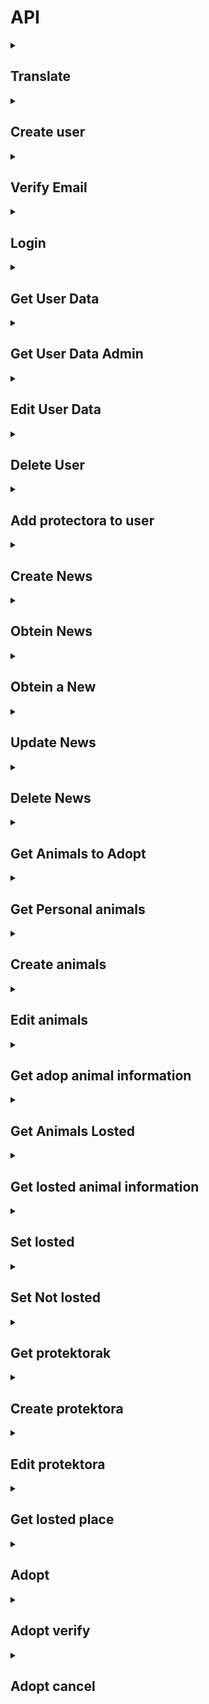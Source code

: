# API
<details>
<summary> <h2> Translate </h2> </summary>

Link: 
```
https://bastbackend.ddns.net/api/translations/keys
```
Header:
```
Content-Type:application/json
```
Body:
```
{
  "keys":[
    "title0",
    "descripcion0"
  ]
}
```
Response:
```
{
  "translations": {
    "descripcion0": {
      "es": "Seguro que sospechabas algo, pero la nariz de tu compa\u00f1ero peludo no solo es un detector infalible de chuches...",
      "eu": "Zerbait susmatzen zenuen, baina zure lagun iletsuaren sudurra ez da soilik goxokiak aurkitzeko detektagailu hutsa..."
    },
    "title0": {
      "es": "La nariz de tu perro es \u00fanica",
      "eu": "Zure txakurraren sudurra bakarra da"
    }
  }
}
```
Response Error:
```
{
  "message": "No translations found for the given keys"
}  
```
</details>

<details>
<summary> <h2> Create user </h2> </summary>
  
Link: 
```
https://bastbackend.ddns.net/api/register
```
Header:
```
Content-Type:application/json
```
Body:
```
{
    "DNI": "123987",
    "name": "Guts",
    "secondName": "Alcon",
    "email": "guts@example.com",
    "password": "123maite",
    "password_confirmation": "123maite",
    "year": "2005-01-10",
    "img": img->Object
}

```
Response:
```
{
  "message": "Usuario creado exitosamente",
  "user": {
    "DNI": "1239878",
    "name": "Casca",
    "secondName": "Alcon",
    "email": "Casca@example.com",
    "year": "2010-10-10T00:00:00.000000Z",
    "id": 3,
    "img": "www.bastbackend.ddns.net/public/storage/profile.jpg"
  }
}
```
Response Error:
```
{
  "message": "Datos incorrectos o incompletos.",
  "errors": {
    "DNI": [
      "The d n i has already been taken."
    ],
    "email": [
      "The email has already been taken."
    ]
  }
}
```
</details>

<details>
<summary> <h2> Verify Email </h2> </summary>
Emaila Verifikatzeko erabiltzen da
Link: 
```
https://bastbackend.ddns.net/api/verity-email/34298df983hfdkd
```
Header:
```
Content-Type:application/json
```


Response:
```
{
  "msg":"Email Verificado"
}
```
Response Error:
```
{
  "message": "Datos incorrectos o incompletos.",
}
```

</details>




<details>
<summary> <h2> Login </h2> </summary>
  
Link: 
```
https://bastbackend.ddns.net/api/login
```
Header:
```
Content-Type:application/json
```
Body:
```
{
  "email": "guts@example.com",
  "password": "123maite"
}
```
Response:
```
{
  "user": {
    "DNI": "12345678R",
    "name": "Manex",
    "secondName": "Aranzadi Ega\u00f1a",
    "email": "manex@zubiri.com",
    "year": "2005-01-10T00:00:00.000000Z",
    "rola": "erabiltzaile",
    "idProtektora": null,
    "img":"img": "www.bastbackend.ddns.net/public/storage/profile.jpg"
  }
  "token": "16|kFjHTrpajMNzVl3mFdxyolREya60S9Jr766ip9y0d582b690"
}
```
Response Error:
```
{
  "error": "Las credenciales proporcionadas son incorrectas."
}
```
</details>

<details>
    
<summary> <h2> Get User Data </h2> </summary>
Link: 
 
```
https://bastbackend.ddns.net/api/user-data
```
Header:
```
Content-Type:application/json
Authorization:Bearer 41|FsqTSzQTGSKTy9UB6FhbTi8NjdeYSHE65Nd3hS0505a2bb25
```
Response:
```
{
    "user": {
        "id": 1,
        "DNI": "123456789A",
        "name": "Juan",
        "secondName": "Pérez",
        "email": "juan.perez@ejemplo.com",
        "year": "1990-05-20",
        "img": "http://urlimagen.com/imagen.jpg"
    },
    "animals": [
        {
            "id": 1,
            "name": "Fido",
            "type": "txakurra",
            "animalType": "Perro",
            "img": "http://urlimagen.com/fido.jpg",
            "bakuna": true,
            "gender": "Macho",
            "descripcion": "Perro muy amigable",
            "year": "2020",
            "losted": false,
            "noiztik": "2023-01-01",
            "userID": 1
        },
        {
            "id": 2,
            "name": "Mimi",
            "type": "katua",
            "animalType": "Gato",
            "img": "http://urlimagen.com/mimi.jpg",
            "bakuna": true,
            "gender": "Hembra",
            "descripcion": "Gato tranquilo",
            "year": "2019",
            "losted": false,
            "noiztik": "2022-12-01",
            "userID": 1
        }
    ]
}

```
Response Error:
```
{
        "error": "Usuario no autenticado"
}
```
</details>


<details>
<summary> <h2> Get User Data Admin</h2> </summary>
Lortzen dira erabiltzaile guztien datuak
Link: 
 
```
https://bastbackend.ddns.net/api/get-all-user
```
Header:
```
Content-Type:application/json
Authorization:Bearer 41|FsqTSzQTGSKTy9UB6FhbTi8NjdeYSHE65Nd3hS0505a2bb25
```
Response:
```
{
    "user": {
        "id": 1,
        "DNI": "123456789A",
        "name": "Juan",
        "secondName": "Pérez",
        "email": "juan.perez@ejemplo.com",
        "year": "1990-05-20",
        "img": "http://urlimagen.com/imagen.jpg"
    },
    "animals": [
        {
            "id": 1,
            "name": "Fido",
            "type": "txakurra",
            "animalType": "Perro",
            "img": "http://urlimagen.com/fido.jpg",
            "bakuna": true,
            "gender": "Macho",
            "descripcion": "Perro muy amigable",
            "year": "2020",
            "losted": false,
            "noiztik": "2023-01-01",
            "userID": 1
        },
        {
            "id": 2,
            "name": "Mimi",
            "type": "katua",
            "animalType": "Gato",
            "img": "http://urlimagen.com/mimi.jpg",
            "bakuna": true,
            "gender": "Hembra",
            "descripcion": "Gato tranquilo",
            "year": "2019",
            "losted": false,
            "noiztik": "2022-12-01",
            "userID": 1
        }
    ]
}

```
Response Error:
```
{
        "error": "Usuario no autenticado"
}
```
</details>

<details>
    
<summary> <h2> Edit User Data </h2> </summary>
<p> **Put** bitartez egin behar da</p>
Link: 
 
```
https://bastbackend.ddns.net/api/user-data-edit
```
Header:
```
Content-Type:application/json
Authorization:Bearer 41|FsqTSzQTGSKTy9UB6FhbTi8NjdeYSHE65Nd3hS0505a2bb25
```
Body:
```
{
    "DNI": "123456789B",
    "name": "Juan",
    "secondName": "García",
    "email": "juan.garcia@ejemplo.com",
    "password": "nuevaContraseña123",
    "year": "1991-06-15",
    "img": img->Object
}
```
Response:
```
{
    "message": "Usuario actualizado exitosamente",
    "user": {
        "id": 1,
        "DNI": "123456789B",
        "name": "Juan",
        "secondName": "García",
        "email": "juan.garcia@ejemplo.com",
        "year": "1991-06-15",
        "img": "http://urlimagen.com/nueva-imagen.jpg"
    }
}


```
Response Error:
```
{
    "message": "Datos incorrectos o incompletos.",
    "errors": {
        "email": ["El correo electrónico ya está en uso."]
    }
}
{
    "message": "Ocurrió un error al actualizar los datos del usuario.",
    "error": "Error en la base de datos"
}

```
</details>

<details>

<summary> <h2> Delete User </h2> </summary>
<p> **Delete** bitartez egin behar da</p>
Link: 
 
```
https://bastbackend.ddns.net/api/user-delete
```
Header:
```
Content-Type:application/json
Authorization:Bearer 41|FsqTSzQTGSKTy9UB6FhbTi8NjdeYSHE65Nd3hS0505a2bb25
```
Body:
```

```
Response:
```
{
    "message": "Usuario borrato exitosamente",
}
```
Response Error:
```
{
    "error": "Usuario no autenticado"
}

```
</details>

<details>
    
<summary> <h2> Add protectora to user </h2> </summary>
<p> **Put** bitartez egin behar da</p>
Link: 
 
```
https://bastbackend.ddns.net/api/user-add-protectora
```
Header:
```
Content-Type:application/json
Authorization:Bearer 41|FsqTSzQTGSKTy9UB6FhbTi8NjdeYSHE65Nd3hS0505a2bb25
```
Body:
```
{
    "email": "usuario@example.com"
}
```
Response:
```
{
    "message": "Protector asignado exitosamente al usuario.",
    "user": {
        "id": 2,
        "email": "usuario@example.com",
        "idProtektora": 1,  // idProtektora asignado al usuario
        "created_at": "2025-01-10T12:34:56.000000Z",
        "updated_at": "2025-01-10T12:34:56.000000Z"
    }
}
```
Response Error:
```
{
    "message": "El email no existe."
}
{
    "message": "El usuario ya tiene asignada una protectora."
}
{
    "error": "El usuario no tiene asignada una protectora."
}
{
    "message": "Ocurrió un error al asignar la protectora al usuario.",
    "error": "Mensaje de error específico"
}

```
</details>

<details>
<summary> <h2> Create News </h2> </summary>
  
Link: 
```
https://bastbackend.ddns.net/api/news
```
Header:
```
Content-Type:application/json
Authorization:Bearer 2|iUwrUrIzOilpvkowMLL8eLo08oPoTjrkwRdkOdMRf38052b7
```
Body:
```
{
  "titleES": "Título en Español",
  "titleEU": "Titulua euskaraz",
  "textES": "Este es el texto de la noticia en Español",
  "textEU": "Hau da euskarazko albistearen testua",
  "img": img->object
}
```
Response:
```
{
  "message": "Noticia creada con \u00e9xito",
  "news": {
    "protektora": 1,
    "updated_at": "2024-12-12T10:13:59.000000Z",
    "created_at": "2024-12-12T10:13:59.000000Z",
    "id": 5,
    "title": "title5",
    "text": "news5",
  "img": https://images.squarespace-cdn.com/content/v1/607f89e638219e13eee71b1e/1684821560422-SD5V37BAG28BURTLIXUQ/michael-sum-LEpfefQf4rU-unsplash.jpg
  }
}
```
Response Error:
```
{
  "error": "Las credenciales proporcionadas son incorrectas."
}
```
</details>

<details>
<summary> <h2> Obtein News </h2> </summary>
<p> **Get** bitartez egin behar da</p>
Link: 
<p>Protektora_id is optional</p>
    
```
https://bastbackend.ddns.net/api/latest-news?count=5&offset=10&protektora_id=1
```
Header:
```
Content-Type:application/json
```
Response:
```
[
  {
    "id": 6,
    "text": "news6",
    "protektora": 1,
    "created_at": "2024-12-12T10:14:34.000000Z",
    "updated_at": "2024-12-12T10:14:34.000000Z",
    "title": "title6",
    "img": "url"
  },
  {
    "id": 5,
    "text": "news5",
    "protektora": 1,
    "created_at": "2024-12-12T10:13:59.000000Z",
    "updated_at": "2024-12-12T10:13:59.000000Z",
    "title": "title5",
    "img": "url"
  }
]
```
Response Error:
```
{
  "error": "Las credenciales proporcionadas son incorrectas."
}
```
</details>

<details>
<summary> <h2> Obtein a New </h2> </summary>
<p> **Get** bitartez egin behar da</p>
Link: 
<p>Protektora_id is optional</p>
    
```
https://bastbackend.ddns.net/api/new-obtein/45
```
Header:
```
Content-Type:application/json
```
Response:
```
{
  "id": 45,
  "created_at": "2024-12-18T07:54:13.000000Z",
  "updated_at": "2024-12-18T07:54:13.000000Z",
  "img": "https:\/\/encrypted-tbn0.gstatic.com\/images?q=tbn:ANd9GcSO7bOfBsmhU_djVmxnh_aWU0oUSOYLY4RASg&s",
  "text_translations": [
    {
      "keyValue": "news45",
      "language": "es",
      "value": "La adopci\u00f3n de perros ha ganado popularidad en los \u00faltimos a\u00f1os, con un creciente n\u00famero de personas que eligen adoptar en lugar de comprar mascotas. Este cambio en la mentalidad "
    },
    {
      "keyValue": "news45",
      "language": "eu",
      "value": "Zakurren adopzioak ospea irabazi du azken urteetan, gero eta gehiago dira animaliak erostea baino adoptatzea aukeratzen duten pertsonak. Mentalitate honetan egon den aldaketa honek abandonatutako animalien kopurua"
    }
  ],
  "title_translations": [
    {
      "keyValue": "title45",
      "language": "es",
      "value": "Adopci\u00f3n de perros en lugar de compra: un cambio en la mentalidad"
    },
    {
      "keyValue": "title45",
      "language": "eu",
      "value": "Zakurren adopzioa erosketaren ordez: mentalitatean aldaketa bat"
    }
  ]
}
```
Response Error:
```
{
    "error": "Noticia no encontrada"
}

```
</details>

<details>
    
<summary> <h2> Update News </h2> </summary>
<p> **Put** bitartez egin behar da</p>
Link: 
 
```
https://bastbackend.ddns.net/api/news/50
```
Header:
```
Content-Type:application/json
Authorization:Bearer 41|FsqTSzQTGSKTy9UB6FhbTi8NjdeYSHE65Nd3hS0505a2bb25
```
Body:
```
{
   "titleES": "Nuevo título en español",
   "titleEU": "Berriaren izenburua euskaraz",
   "textES": "Texto de la noticia en español.",
   "textEU": "Albistearen testua euskaraz111.",
   "img": img->object
 }
```
Response:
```
{
  "message": "Noticia actualizada con \u00e9xito",
  "news": {
    "id": 50,
    "text": "news50",
    "protektora": 1,
    "created_at": "2025-01-07T12:05:45.000000Z",
    "updated_at": "2025-01-07T12:45:04.000000Z",
    "title": "title50",
    "img": "https:\/\/ejemplo.com\/imagen.jpg"
  }
}
```
Response Error:
```
{
  "error": "Las credenciales proporcionadas son incorrectas."
}
```
</details>

<details>
    
<summary> <h2> Delete News </h2> </summary>
<p> **delete** bitartez egin behar da</p>
Link: 
 
```
https://bastbackend.ddns.net/api/news/50
```
Header:
```
Content-Type:application/json
Authorization:Bearer 41|FsqTSzQTGSKTy9UB6FhbTi8NjdeYSHE65Nd3hS0505a2bb25
```
Response:
```
{
  "msg":"New Deleted"
}
```
Response Error:
```
{
  "error": "Las credenciales proporcionadas son incorrectas."
}
```
</details>


<details>
    
<summary> <h2> Get Animals to Adopt </h2> </summary>
<p> **Get** bitartez egin behar da</p>
Link: 
 
```
https://bastbackend.ddns.net/api/animals-adopt?limit=5&offset=0&protektora_id=123&type=txakurra
```
Header:
```
Content-Type:application/json
```
Response:
```
[
    {
        "id": 1,
        "name": "Fido",
        "etxekoAnimalia": true,
        "type": "txakurra",
        "animalType": "Dog",
        "img": null,
        "bakuna": 1,
        "gender": 1,
        "descripcion": "Friendly dog",
        "year": "2020-05-01 00:00:00",
        "losted": 0,
        "noiztik": "2025-01-01 00:00:00",
        "userID": 2,
        "protektora_id": 123
    },
    {
        "id": 2,
        "name": "Luna",
        "etxekoAnimalia": true,
        "type": "katua",
        "animalType": "Cat",
        "img": null,
        "bakuna": 1,
        "gender": 0,
        "descripcion": "Playful cat",
        "year": "2021-03-15 00:00:00",
        "losted": 0,
        "noiztik": "2025-01-01 00:00:00",
        "userID": 3,
        "protektora_id": 123
    }
]

```
Response Error:
```
{
    "message": "No animals found for the given criteria"
}
```
</details>

<details>
    
<summary> <h2> Get Personal animals </h2> </summary>
<p> **Get** bitartez egin behar da</p>
Link: 
 
```
https://bastbackend.ddns.net/api/animals-personal?limit=5&offset=0&protektora_id=123&type=txakurra
```
Header:
```
Content-Type:application/json
Authorization:Bearer 41|FsqTSzQTGSKTy9UB6FhbTi8NjdeYSHE65Nd3hS0505a2bb25
```
Response:
```
[
    {
        "id": 1,
        "name": "Fido",
        "etxekoAnimalia": true,
        "type": "txakurra",
        "animalType": "Dog",
        "img": null,
        "bakuna": 1,
        "gender": 1,
        "descripcion": "Friendly dog",
        "year": "2020-05-01 00:00:00",
        "losted": 0,
        "noiztik": "2025-01-01 00:00:00",
        "userID": 2,
        "protektora_id": 123
    },
    {
        "id": 2,
        "name": "Luna",
        "etxekoAnimalia": true,
        "type": "katua",
        "animalType": "Cat",
        "img": null,
        "bakuna": 1,
        "gender": 0,
        "descripcion": "Playful cat",
        "year": "2021-03-15 00:00:00",
        "losted": 0,
        "noiztik": "2025-01-01 00:00:00",
        "userID": 3,
        "protektora_id": 123
    }
]

```
Response Error:
```
{
    "message": "No animals found for the given criteria"
}
```
</details>


<details>
    
<summary> <h2> Create animals </h2> </summary>
<p> **Post** bitartez egin behar da</p>
Link: 
 
```
https://bastbackend.ddns.net/api/animals-create
```
Header:
```
Content-Type:application/json
Authorization:Bearer 41|FsqTSzQTGSKTy9UB6FhbTi8NjdeYSHE65Nd3hS0505a2bb25
```
Body:
```
{
    "id": 1,
    "name": "Fido",
    "etxekoAnimalia": true,
    "type": "txakurra",
    "animalType": "Pastor Alemán",
    "img": img->object,
    "bakuna": 1,
    "gender": 1,
    "descripcion": "Perro amigable y enérgico",
    "year": "2020-01-01",
    "losted": null,
    "noiztik": null,
    "userID": 5,
    "created_at": "2025-01-08 00:00:00",
    "updated_at": "2025-01-08 00:00:00"
}
```
Response:
```
Código 201: creado correctamente
```
Response Error:
```
{
        "error": "Usuario no autenticado"
}
```
</details>



<details>
    
<summary> <h2> Edit animals </h2> </summary>
<p> **Post** bitartez egin behar da</p>
Link: 
 
```
https://bastbackend.ddns.net/api/animals-edit
```
Header:
```
Content-Type:application/json
Authorization:Bearer 41|FsqTSzQTGSKTy9UB6FhbTi8NjdeYSHE65Nd3hS0505a2bb25
```
Body:
```
{
  "id": 1,
  "name": "Max",
  "etxekoAnimalia": true,
  "type": "txakurra",
  "animalType": "Pastor Alemán",
  "img": img->object,
  "bakuna": 2,
  "gender": 1,
  "descripcion": "Animal amigable y activo.",
  "year": "2020-05-10"
}

```
Response:
```
{
  "id": 1,
  "name": "Max",
  "etxekoAnimalia": true,
  "type": "txakurra",
  "animalType": "Pastor Alemán",
  "img": "http://urlimagen.com/nueva-imagen.jpg",
  "bakuna": 2,
  "gender": 1,
  "descripcion": "Animal amigable y activo.",
  "year": "2020-05-10",
  "losted": null,
  "noiztik": null,
  "userID": 2,
  "protektora_id": 5
}

```
Response Error:
```
{
  "error": "Animal no encontrado"
}
{
  "error": "Usuario no autenticado"
}
{
  "error": "No tienes permisos para editar este animal"
}
{
  "message": "Datos incorrectos o incompletos.",
  "errors": {
    "name": ["El campo name es obligatorio."],
    "bakuna": ["El campo bakuna debe ser un número entero mayor o igual a 0."]
  }
}

```
</details>


<details>
    
<summary> <h2> Get adop animal information</h2> </summary>
<p> **Get** bitartez egin behar da</p>
Link: 
 
```
https://bastbackend.ddns.net/api/animal-adopt/33
```
Header:
```
Content-Type:application/json
```
Response:
```
{
  "id": 1,
  "name": "Max",
  "etxekoAnimalia": true,
  "type": "txakurra",
  "animalType": "Pastor Alemán",
  "img": "http://urlimagen.com/nueva-imagen.jpg",
  "bakuna": 2,
  "gender": 1,
  "descripcion": "Animal amigable y activo.",
  "year": "2020-05-10",
  "losted": null,
  "noiztik": null,
  "userID": 2,
  "protektora_id": 5
}

```
Response Error:
```
{
  "error": "Animal no encontrado"
}
{
  "message": "Datos incorrectos o incompletos.",
  "errors": {
    "name": ["El campo name es obligatorio."],
    "bakuna": ["El campo bakuna debe ser un número entero mayor o igual a 0."]
  }
}

```
</details>





<details>
    
<summary> <h2> Get Animals Losted </h2> </summary>
<p> **Get** bitartez egin behar da</p>
Link: 
 
```
https://bastbackend.ddns.net/api/animals-losted?limit=5&offset=0&protektora_id=123&type=txakurra&herria=Donostia&lurraldea=Guipuzkoa
```
Header:
```
Content-Type:application/json
```
Response:
```
[
    {
        "id": 1,
        "name": "Fido",
        "etxekoAnimalia": true,
        "type": "txakurra",
        "animalType": "Dog",
        "img": null,
        "bakuna": 1,
        "gender": 1,
        "descripcion": "Friendly dog",
        "year": "2020-05-01 00:00:00",
        "losted": 0,
        "noiztik": "2025-01-01 00:00:00",
        "userID": 2,
        "protektora_id": 123,
        "losted":3
    },
    {
        "id": 2,
        "name": "Luna",
        "etxekoAnimalia": true,
        "type": "katua",
        "animalType": "Cat",
        "img": null,
        "bakuna": 1,
        "gender": 0,
        "descripcion": "Playful cat",
        "year": "2021-03-15 00:00:00",
        "losted": 0,
        "noiztik": "2025-01-01 00:00:00",
        "userID": 3,
        "protektora_id": 123,
        "losted":4
    }
]

```
Response Error:
```
{
    "message": "No animals found for the given criteria"
}
```
</details>



<details>
    
<summary> <h2> Get losted animal information</h2> </summary>
<p> **Get** bitartez egin behar da</p>
Link: 
 
```
https://bastbackend.ddns.net/api/animal-losted/{id}
```
Header:
```
Content-Type:application/json
```
Response:
```
{
  "id": 1,
  "name": "Max",
  "etxekoAnimalia": true,
  "type": "txakurra",
  "animalType": "Pastor Alemán",
  "img": "http://urlimagen.com/nueva-imagen.jpg",
  "bakuna": 2,
  "gender": 1,
  "descripcion": "Animal amigable y activo.",
  "year": "2020-05-10",
  "losted": null,
  "noiztik": null,
  "userID": 2,
  "protektora_id": 5
}

```
Response Error:
```
{
  "error": "Animal no encontrado"
}
{
  "message": "Datos incorrectos o incompletos.",
  "errors": {
    "name": ["El campo name es obligatorio."],
    "bakuna": ["El campo bakuna debe ser un número entero mayor o igual a 0."]
  }
}

```
</details>

<details>
    
<summary> <h2> Set losted</h2> </summary>
<p> **Post** bitartez egin behar da</p>
Link: 
 
```
https://bastbackend.ddns.net/api/set-losted
```
Header:
```
Content-Type:application/json
Authorization:Bearer 41|FsqTSzQTGSKTy9UB6FhbTi8NjdeYSHE65Nd3hS0505a2bb25
```
Body:
```
{
  "id": 1,
  "hiria": "Donostia",
  "probintzia": "Guipuzkoa",
  "fecha": "2022-01-01",
  "moreInformation": "text text"
}
```
Response:
```
{
  "mesagge":"losted"
}

```
Response Error:
```
{
  "error": "Animal no encontrado"
}
{
  "message": "Datos incorrectos o incompletos.",
  "errors": {
    "name": ["El campo name es obligatorio."],
    "bakuna": ["El campo bakuna debe ser un número entero mayor o igual a 0."]
  }
}

```
</details>

<details>
    
<summary> <h2> Set Not losted</h2> </summary>
<p> **Post** bitartez egin behar da</p>
Link: 
 
```
https://bastbackend.ddns.net/api/set-not-losted
```
Header:
```
Content-Type:application/json
Authorization:Bearer 41|FsqTSzQTGSKTy9UB6FhbTi8NjdeYSHE65Nd3hS0505a2bb25
```
Body:
```
{
  "id": 1  
}
```
Response:
```
{
  "mesagge":"not losted"
}

```
Response Error:
```
{
  "error": "Animal no encontrado"
}
{
  "message": "Datos incorrectos o incompletos.",
  "errors": {
    "name": ["El campo name es obligatorio."],
    "bakuna": ["El campo bakuna debe ser un número entero mayor o igual a 0."]
  }
}

```
</details>





<details>
    
<summary> <h2> Get protektorak</h2> </summary>
<p> **Post** bitartez egin behar da</p>
Link: 
 
```
https://bastbackend.ddns.net/api/protectora-list
```

Response:
```
{
    "name": "Protección Animal",
    "provintzia": "Vizcaya",
    "hiria": "Bilbao",
    "telefono": "123456789",
    "email": "contacto@proteccionanimal.org",
    "logo": "https://example.com/images/logo.jpg"
}
{
    "name": "Protección Animal",
    "provintzia": "Vizcaya",
    "hiria": "Bilbao",
    "telefono": "123456789",
    "email": "contacto@proteccionanimal.org",
    "logo": "https://example.com/images/logo.jpg"
}


```
Response Error:
```
{
  "error": "Protectora no encontrado"
}

```
</details>

<details>
    
<summary> <h2> Create protektora</h2> </summary>
<p> **Post** bitartez egin behar da</p>
Link: 
 
```
https://bastbackend.ddns.net/api/protectora-create
```
Header:
```
Authorization:Bearer 41|FsqTSzQTGSKTy9UB6FhbTi8NjdeYSHE65Nd3hS0505a2bb25
```
body:
```
{
    "name": "Protección Animal",
    "provintzia": "Vizcaya",
    "hiria": "Bilbao",
    "telefono": "123456789",
    "email": "contacto@proteccionanimal.org",
    "logo": img ➡️ object
}


```
Response Error:
```
{
  "perfe": "Protectora sortuta"
}

```
</details>



<details>
    
<summary> <h2> Edit protektora</h2> </summary>
<p> **Post** bitartez egin behar da</p>
Link: 
 
```
https://bastbackend.ddns.net/api/protectora-edit
```
Header:
```
Authorization:Bearer 41|FsqTSzQTGSKTy9UB6FhbTi8NjdeYSHE65Nd3hS0505a2bb25
```
body:
```
{
    "id":1,
    "name": "Protección Animal",
    "provintzia": "Vizcaya",
    "hiria": "Bilbao",
    "telefono": "123456789",
    "email": "contacto@proteccionanimal.org",
    "logo": img ➡️ object
}


```
Response Error:
```
{
  "perfe": "Protectora editatuta"
}

```
</details>



<details>
    
<summary> <h2> Get losted place</h2> </summary>
<p> **Get** bitartez egin behar da</p>
Link: 
 
```
https://bastbackend.ddns.net/api/losted-place
```

Response:
```
{
    "Araba": ["Vitoria-Gasteiz"],
    "Bizkaia": ["Barakaldo", "Bilbao", "Getxo"],
    "Gipuzkoa": ["Donostia", "Irun", "Tolosa"]
}


```
</details>




<details>
    
<summary> <h2>Adopt</h2> </summary>
<p> **Get** bitartez egin behar da</p>
<p>Korreo bat bidaltzen da basbesleari esanez animali hori nahi duzula adoptatu </p>
Link: 
 
```
https://bastbackend.ddns.net/api/adop
```

Response:
```
{
    "msg":"mezua bidalita"
}


```
</details>


<details>
    
<summary> <h2>Adopt verify</h2> </summary>
<p> **Get** bitartez egin behar da</p>
<p>Korreo bat bidaltzen da erabiltzaileari esanez animalia berea dela </p>
Link: 
 
```
https://bastbackend.ddns.net/api/verify-adoption/{token}
```

Response:
```
{
    "msg":"mezua bidalita"
}


```
</details>



<details>
    
<summary> <h2>Adopt cancel</h2> </summary>
<p> **Get** bitartez egin behar da</p>
<p>Korreo bat bidaltzen da erabiltzaileari esanez animalia berea dela </p>
Link: 
 
```
https://bastbackend.ddns.net/api/adop-cancel/{token}
```

Response:
```
{
    "msg":"mezua bidalita"
}


```
</details>